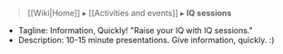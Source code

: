 > [[Wiki|Home]] ▸ [[Activities and events]] ▸ **IQ sessions**

* Tagline: Information, Quickly! "Raise your IQ with IQ sessions."
* Description: 10-15 minute presentations. Give information, quickly. :)